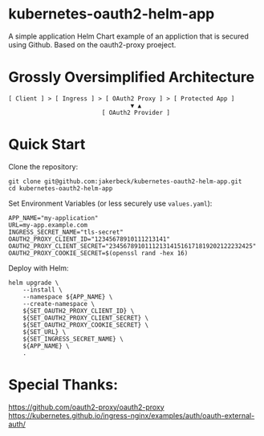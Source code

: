 # kubernetes-oauth2-helm-app
A simple application Helm Chart example of an appliction that is secured using Github.  Based on the oauth2-proxy proeject.


# Grossly Oversimplified Architecture
```
[ Client ] > [ Ingress ] > [ OAuth2 Proxy ] > [ Protected App ] 
                                  ▼ ▲
                          [ OAuth2 Provider ]
```

# Quick Start
Clone the repository:
```
git clone git@github.com:jakerbeck/kubernetes-oauth2-helm-app.git
cd kubernetes-oauth2-helm-app
```

Set Environment Variables (or less securely use `values.yaml`):
```
APP_NAME="my-application"
URL=my-app.example.com
INGRESS_SECRET_NAME="tls-secret"
OAUTH2_PROXY_CLIENT_ID="12345678910111213141"
OAUTH2_PROXY_CLIENT_SECRET="2345678910111213141516171819202122232425"
OAUTH2_PROXY_COOKIE_SECRET=$(openssl rand -hex 16)
```

Deploy with Helm:
```
helm upgrade \
    --install \
    --namespace ${APP_NAME} \
    --create-namespace \
    ${SET_OAUTH2_PROXY_CLIENT_ID} \
    ${SET_OAUTH2_PROXY_CLIENT_SECRET} \
    ${SET_OAUTH2_PROXY_COOKIE_SECRET} \
    ${SET_URL} \
    ${SET_INGRESS_SECRET_NAME} \
    ${APP_NAME} \
    .
```

# Special Thanks:
https://github.com/oauth2-proxy/oauth2-proxy
https://kubernetes.github.io/ingress-nginx/examples/auth/oauth-external-auth/

